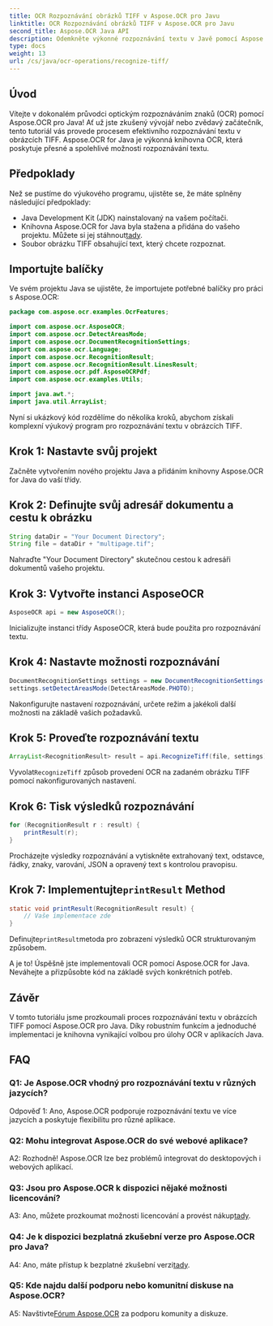 ```yaml
---
title: OCR Rozpoznávání obrázků TIFF v Aspose.OCR pro Javu
linktitle: OCR Rozpoznávání obrázků TIFF v Aspose.OCR pro Javu
second_title: Aspose.OCR Java API
description: Odemkněte výkonné rozpoznávání textu v Javě pomocí Aspose.OCR. Bez námahy rozpoznávejte text v obrázcích TIFF. Stáhněte si nyní pro bezproblémový zážitek z OCR.
type: docs
weight: 13
url: /cs/java/ocr-operations/recognize-tiff/
---
```

## Úvod

Vítejte v dokonalém průvodci optickým rozpoznáváním znaků (OCR) pomocí Aspose.OCR pro Java! Ať už jste zkušený vývojář nebo zvědavý začátečník, tento tutoriál vás provede procesem efektivního rozpoznávání textu v obrázcích TIFF. Aspose.OCR for Java je výkonná knihovna OCR, která poskytuje přesné a spolehlivé možnosti rozpoznávání textu.

## Předpoklady

Než se pustíme do výukového programu, ujistěte se, že máte splněny následující předpoklady:

- Java Development Kit (JDK) nainstalovaný na vašem počítači.
-  Knihovna Aspose.OCR for Java byla stažena a přidána do vašeho projektu. Můžete si jej stáhnout[tady](https://releases.aspose.com/ocr/java/).
- Soubor obrázku TIFF obsahující text, který chcete rozpoznat.

## Importujte balíčky

Ve svém projektu Java se ujistěte, že importujete potřebné balíčky pro práci s Aspose.OCR:

```java
package com.aspose.ocr.examples.OcrFeatures;

import com.aspose.ocr.AsposeOCR;
import com.aspose.ocr.DetectAreasMode;
import com.aspose.ocr.DocumentRecognitionSettings;
import com.aspose.ocr.Language;
import com.aspose.ocr.RecognitionResult;
import com.aspose.ocr.RecognitionResult.LinesResult;
import com.aspose.ocr.pdf.AsposeOCRPdf;
import com.aspose.ocr.examples.Utils;

import java.awt.*;
import java.util.ArrayList;
```

Nyní si ukázkový kód rozdělíme do několika kroků, abychom získali komplexní výukový program pro rozpoznávání textu v obrázcích TIFF.

## Krok 1: Nastavte svůj projekt

Začněte vytvořením nového projektu Java a přidáním knihovny Aspose.OCR for Java do vaší třídy.

## Krok 2: Definujte svůj adresář dokumentu a cestu k obrázku

```java
String dataDir = "Your Document Directory";
String file = dataDir + "multipage.tif";
```

Nahraďte "Your Document Directory" skutečnou cestou k adresáři dokumentů vašeho projektu.

## Krok 3: Vytvořte instanci AsposeOCR

```java
AsposeOCR api = new AsposeOCR();
```

Inicializujte instanci třídy AsposeOCR, která bude použita pro rozpoznávání textu.

## Krok 4: Nastavte možnosti rozpoznávání

```java
DocumentRecognitionSettings settings = new DocumentRecognitionSettings(2);
settings.setDetectAreasMode(DetectAreasMode.PHOTO);
```

Nakonfigurujte nastavení rozpoznávání, určete režim a jakékoli další možnosti na základě vašich požadavků.

## Krok 5: Proveďte rozpoznávání textu

```java
ArrayList<RecognitionResult> result = api.RecognizeTiff(file, settings);
```

 Vyvolat`RecognizeTiff` způsob provedení OCR na zadaném obrázku TIFF pomocí nakonfigurovaných nastavení.

## Krok 6: Tisk výsledků rozpoznávání

```java
for (RecognitionResult r : result) {
    printResult(r);
}
```

Procházejte výsledky rozpoznávání a vytiskněte extrahovaný text, odstavce, řádky, znaky, varování, JSON a opravený text s kontrolou pravopisu.

##  Krok 7: Implementujte`printResult` Method

```java
static void printResult(RecognitionResult result) {
    // Vaše implementace zde
}
```

 Definujte`printResult`metoda pro zobrazení výsledků OCR strukturovaným způsobem.

A je to! Úspěšně jste implementovali OCR pomocí Aspose.OCR for Java. Neváhejte a přizpůsobte kód na základě svých konkrétních potřeb.

## Závěr

V tomto tutoriálu jsme prozkoumali proces rozpoznávání textu v obrázcích TIFF pomocí Aspose.OCR pro Java. Díky robustním funkcím a jednoduché implementaci je knihovna vynikající volbou pro úlohy OCR v aplikacích Java.

## FAQ

### Q1: Je Aspose.OCR vhodný pro rozpoznávání textu v různých jazycích?

Odpověď 1: Ano, Aspose.OCR podporuje rozpoznávání textu ve více jazycích a poskytuje flexibilitu pro různé aplikace.

### Q2: Mohu integrovat Aspose.OCR do své webové aplikace?

A2: Rozhodně! Aspose.OCR lze bez problémů integrovat do desktopových i webových aplikací.

### Q3: Jsou pro Aspose.OCR k dispozici nějaké možnosti licencování?

 A3: Ano, můžete prozkoumat možnosti licencování a provést nákup[tady](https://purchase.aspose.com/buy).

### Q4: Je k dispozici bezplatná zkušební verze pro Aspose.OCR pro Java?

A4: Ano, máte přístup k bezplatné zkušební verzi[tady](https://releases.aspose.com/).

### Q5: Kde najdu další podporu nebo komunitní diskuse na Aspose.OCR?

 A5: Navštivte[Fórum Aspose.OCR](https://forum.aspose.com/c/ocr/16) za podporu komunity a diskuze.